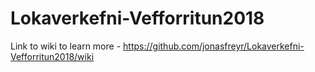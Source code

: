 # Lokaverkefni-Vefforritun2018


Link to wiki to learn more - https://github.com/jonasfreyr/Lokaverkefni-Vefforritun2018/wiki
